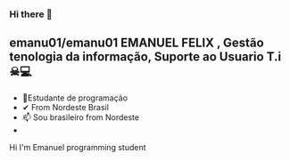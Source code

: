 ### Hi there 👋


**emanu01/emanu01** EMANUEL FELIX , Gestão tenologia da informação, Suporte ao Usuario T.i ☠💻
- 
- 🌱Estudante de programação 
- ✔ From Nordeste Brasil
- 📫 Sou brasileiro from Nordeste
- 




Hi I'm Emanuel programming student
